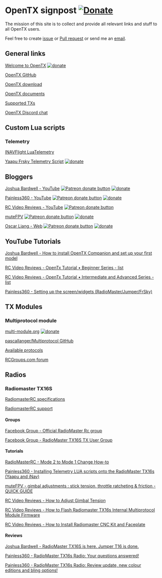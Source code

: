 # OpenTX signpost [![Donate](https://img.shields.io/badge/Donate-PayPal-green.svg)](https://www.paypal.com/paypalme/valfa14)
The mission of this site is to collect and provide all relevant links and stuff to all OpenTX users.

Feel free to create [issue](https://github.com/valfa14/opentx_signpost/issues) or [Pull request](https://github.com/valfa14/opentx_signpost/pulls) or send me an [email](mailto:opentx.signpost@gmail.com).

## General links
[Welcome to OpenTX](https://www.open-tx.org) [![donate](https://img.shields.io/badge/Donate-PayPal-green.svg)](https://paypal.me/opentx)

[OpenTX GitHub](https://github.com/opentx/opentx)

[OpenTX download](https://www.open-tx.org/downloads)

[OpenTX documents](https://www.open-tx.org/documents)

[Supported TXs](https://www.open-tx.org/radios.html)

[OpenTX Discord chat](https://discord.com/invite/CZCwVx2)

## Custom Lua scripts
### Telemetry
[INAVFlight LuaTelemetry](https://github.com/iNavFlight/LuaTelemetry)

[Yaapu Frsky Telemetry Script](https://github.com/yaapu/FrskyTelemetryScript) [![donate](https://img.shields.io/badge/Donate-PayPal-green.svg)](https://paypal.me/yaapu)

## Bloggers
[Joshua Bardwell - YouTube](https://www.youtube.com/JoshuaBardwell) [![Patreon donate button](https://img.shields.io/badge/patreon-donate-yellow.svg)](https://www.patreon.com/bePatron?c=324734) [![donate](https://img.shields.io/badge/Donate-PayPal-green.svg)](https://paypal.me/fpvknowitall)

[Painless360 - YouTube](https://www.youtube.com/user/Painless360) [![Patreon donate button](https://img.shields.io/badge/patreon-donate-yellow.svg)](http://www.patreon.com/painless360) [![donate](https://img.shields.io/badge/Donate-PayPal-green.svg)](https://paypal.me/painless360)

[RC Video Reviews - YouTube](https://www.youtube.com/channel/UCcJwn8V3MTsib2LjAcTnarg) [![Patreon donate button](https://img.shields.io/badge/patreon-donate-yellow.svg)](https://www.patreon.com/rcvideoreviews)

[muteFPV](https://www.youtube.com/channel/UCBptTBYPtHsl-qDmVPS3lcQ) [![Patreon donate button](https://img.shields.io/badge/patreon-donate-yellow.svg)](http://mutefpv.com/patreon) [![donate](https://img.shields.io/badge/Donate-PayPal-green.svg)](http://mutefpv.com/paypal)

[Oscar Liang - Web](https://oscarliang.com) [![Patreon donate button](https://img.shields.io/badge/patreon-donate-yellow.svg)](https://www.patreon.com/bePatron?c=365163) [![donate](https://img.shields.io/badge/Donate-PayPal-green.svg)](https://paypal.me/oscarliang)

## YouTube Tutorials
[Joshua Bardwell - How to install OpenTX Companion and set up your first model](https://www.youtube.com/watch?v=iwndEhssna8)

[RC Video Reviews - OpenTx Tutorial • Beginner Series - list](https://www.youtube.com/playlist?list=PLy3TC1ILJYTjqDXFB84oXVWZG14zyMYYt)

[RC Video Reviews - OpenTx Tutorial • Intermediate and Advanced Series - list](https://www.youtube.com/playlist?list=PLy3TC1ILJYTjqDXFB84oXVWZG14zyMYYt)

[Painless360 - Setting up the screen/widgets (RadioMaster/Jumper/FrSky)](https://www.youtube.com/watch?v=ZSGoyAPhYIs)

## TX Modules
### Multiprotocol module
[multi-module.org](https://www.multi-module.org) [![donate](https://img.shields.io/badge/Donate-PayPal-green.svg)](https://www.paypal.com/cgi-bin/webscr?cmd=_donations&business=VF2K9T23DRY56&lc=US&item_name=DIY%20Multiprotocol&currency_code=EUR&bn=PP%2dDonationsBF%3abtn_donate_SM%2egif%3aNonHosted)

[pascallanger/Multiprotocol GitHub](https://github.com/pascallanger/DIY-Multiprotocol-TX-Module)

[Available protocols](https://github.com/pascallanger/DIY-Multiprotocol-TX-Module/blob/master/Protocols_Details.md)

[RCGroups.com forum](https://www.rcgroups.com/forums/showthread.php?2165676-DIY-Multiprotocol-TX-Module/page10000)

## Radios
### Radiomaster TX16S
[RadiomasterRC specifications](https://radiomasterrc.com/articleb-102.html#a02)

[RadiomasterRC support](https://radiomasterrc.freshdesk.com/support/home)

#### Groups
[Facebook Group - Official RadioMaster Rc group](https://www.facebook.com/groups/466135210714324)

[Facebook Group - RadioMaster TX16S TX User Group](https://www.facebook.com/groups/609303173198626)

#### Tutorials
[RadioMasterRC - Mode 2 to Mode 1 Change How-to](https://www.youtube.com/watch?v=wGrkIK2pAec)

[Painless360 - Installing Telemetry LUA scripts onto the RadioMaster TX16s (Yaapu and iNav)](https://www.youtube.com/watch?v=SAQHowQ3rFM)

[muteFPV - gimbal adjustments : stick tension, throttle ratcheting & friction - QUICK GUIDE](https://www.youtube.com/watch?v=CZ-u0Egjx3o)

[RC Video Reviews - How to Adjust Gimbal Tension](https://www.youtube.com/watch?v=ICWxM7_laAA)

[RC Video Reviews - How to Flash Radiomaster TX16s Internal Multiprotocol Module Firmware](https://www.youtube.com/watch?v=3JLBSaKAUQM)

[RC Video Reviews - How to Install Radiomaster CNC Kit and Faceplate](https://www.youtube.com/watch?v=DjP_gxObyfs)

#### Reviews
[Joshua Bardwell - RadioMaster TX16S is here. Jumper T16 is done.](https://www.youtube.com/watch?v=ddMP2gnZQck)

[Painless360 - RadioMaster TX16s Radio: Your questions answered!](https://www.youtube.com/watch?v=4Gos_Qrl5cI)

[Painless360 - RadioMaster TX16s Radio: Review update, new colour editions and bling options!](https://www.youtube.com/watch?v=1ahzfkRAdgY)
